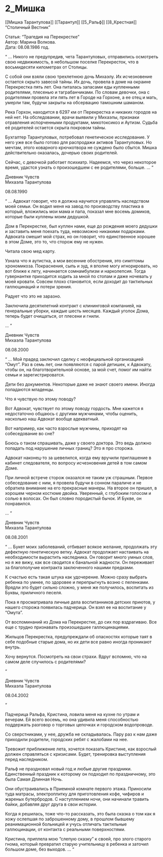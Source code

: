 # 2\_Мишка

\[\[Мишка Тарантулова]] \[\[Тарантул]] \[\[5\_Ральф]] \[\[8\_Крестная]] “Столичный Вестник”&#x20;

Статья: “Трагедия на Перекрестке”\
Автор: Марина Волкова.\
Дата: 08.08.1986 год.&#x20;

“ … Никого не предупредив, чета Тарантуловых, отправились осмотреть свою недвижимость, в небольшом поселке Перекресток, что в восьмидесяти километрах от Столицы.

С собой они взяли свою трехлетнюю дочь Михаэлу. Их исчезновение остается скрыто завесой тайны. Их дочь, провела в доме на окраине Перекрестка пять лет. Она питалась запасами еды купленными родителями, плесенью и таграбанчиками. По словам девочки, она с родителями провела эти пять лет в Городе на Горхоне, а ее отец и мать, умерли там, будучи закрыты на обсервацию тамошним шаманом.

Река Горхон, находится в 6297 км от Перекрестка и никаких городов на ней нет. На обследовании, врачи выявили у Михаэлы, признаки отравления испорченными продуктами, микотоксикоз и Аутизм. Судьба её родителей остается скрыта покровом тайны.

Бухгалтер Тарантуловых, потребовал генетическое исследование. У него уже все было готово для распродажи активов Тарантуловых. Но мечтам, этого коварного крючкотвора не суждено было сбытся. Мишка действительно оказалась, дочерью своих родителей.

Сейчас, с девочкой работает психиатр. Надеемся, что через некоторое время, удастся узнать о произошедшем с ее родителями, больше. … “

Дневник Чувств\
Михаэла Тарантулова

08.08.1990

“ … Адвокат говорит, что я должна научится управлять наследством моей семьи. Он водил меня на завод по производству пластика в который, вложились мои мама и папа, показал мне восемь домиков, которые были куплены моим дедушкой.

Дом в Перекрестке, был куплен нами, еще до рождения моего дедушки и заставить меня поехать туда, невозможно никакими подарками. Адвоката смешит мой страх, но он говорит, что единственное хорошее в этом Доме, это то, что сторож ему не нужен.

Читала свою мед карту.&#x20;

Узнала что я аутистка, а мои весенние обострения, это симптомы хрономикоза. Покраснения, сыпь и зуд, я вполне могу игнорировать, но вот ближе к лету, начинается сомнамбулизм и нарколепсия. Тогда гувернантке приходится ходить за мной по стопам и даже ночевать у моей кровати. Совсем плохо становится, если доходит до тактильных галлюцинаций и потери зрения.&#x20;

Радует что это не заразно.

Заключила десятилетний контракт с клининговой компанией, на генеральные уборки, каждые шесть месяцев. Каждый уголок Дома, теперь будет очищаться, от плесени и гнили.&#x20;

… “

Дневник Чувств\
Михаэла Тарантулова

08.08.2000

“ … Мой прадед заключил сделку с неофициальной организацией “Омут”. Раз в семь лет, они появляются с парой детишек, к Адвокату, чтобы он, на благотворительной основе, за мой счет, помог им найти семьи и зарегистрироватся.

Дети без документов. Некоторые даже не знают своего имени. Иногда попадаются младенцы.

Что я чувствую по этому поводу?&#x20;

Вот Адвокат, чувствует по этому поводу гордость. Мне кажется я недостаточно общаюсь с другими мужчинами, чтобы оценить, насколько наш Адвокат вообще адекватный.

Вот например, как часто взрослые мужчины, приходят на собеседование во сне?

Боюсь о таком спрашивать, даже у своего доктора. Это ведь должно попадать под нарушение личных границ? Это я про сторожа.&#x20;

Адвокат наконец-то за шевелился, когда ему вручили приглашение в кабинет следователя, по вопросу исчезновения детей в том самом Доме.

При личной встрече сторож оказался не таким уж страшным. Первое собеседование с ним, я провела будучи в сонном параличе и не обратила внимание на его прекрасные манеры. На второе он пришел, в хорошем черном костюме двойка. Уверенный, с глубоким голосом и солью в волосах. Он был словно породистый бычок. И Букве, он понравился.

… “

Дневник Чувств\
Михаэла Тарантулова

08.08.2001

“ … Букет моих заболеваний, отбивает всякое желание, продолжать эту дефектную генетическую ветку. Адвокат продолжает настаивать на необходимости вырастить наследника. Он говорит много умных слов, но я же вижу, как все сводится к банальной жадности. Он переживает за благополучие контракта заключенного нашими предками.

К счастью есть такая штука как удочерение. Можно сразу выбрать ребенка по умнее, по здоровее и перепрыгнуть возню с пеленками. Врядли это будет сильно сложно, у меня же получилось, воспитать из Буквы, приличного песеля.

Пока я просматривала личные дела воспитанников детских приютов, у нашего сторожа появилась падчерица. Он взял ее на воспитание у “Омута”.

От воспоминаний из Дома на Перекрестке, до сих пор вздрагиваю. Все еще с трудно признавать произошедшее галлюцинациями.

Жильцов Перекрестка, предупреждали об опасностях которые таят в себе подобные старые дома, но их дети все равно иногда проникают внутрь.

Хочу вернутся. Посмотреть на свои страхи. Вдруг вспомню, что на самом деле случилось с родителями?

“

Дневник Чувств\
Михаэла Тарантулова

08.04.2002

“

Падчерица Ральфа, Кристина, ловила меня на кухне по утрам и вечерам. Ей всего восемь, но она удивила меня способностью поддержать разговор о торговых цепочках и городском водопроводе.&#x20;

Со сверстниками, у нее, дружба не складывалась. Пару раз к нам даже приходили родители, городских ребят с жалобами на нее.&#x20;

Тревожит приближение лета, хочется показать Кристине, как взрослый должен справляться с кризисами. Будет, тренировка выступления перед наследником.

Ральф не праздновал новый год и любые другие праздники. Единственный праздник к которому он подходил по праздничному, это была Самая Длинная Ночь.

Они обустраивались в Приемной комнате первого этажа. Приносили туда матрасы, электроплитку для приготовления кофе, чифиров и жареных бутербродов. С наступлением ночи, они начинали травить байки, добавляя друг друга в свои истории.

Когда я решилась, тоже что-то рассказать, это была сказка о том как я хожу ослепшая по заброшенному дому, в прошлом бывшему реанимационной больницей и учусь отличать тактильные галлюцинации, от контакта с реальными поверхностями.

Кристина, приплела мою “слепую сказку” к своей, про злого старого гнома, который превратил старую учительницу в ребенка и заточил большом доме, без выходов. … “
